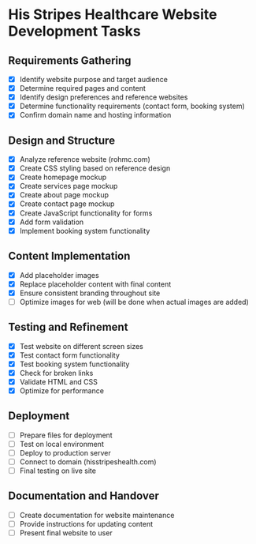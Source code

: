 # His Stripes Healthcare Website Development Tasks

## Requirements Gathering
- [x] Identify website purpose and target audience
- [x] Determine required pages and content
- [x] Identify design preferences and reference websites
- [x] Determine functionality requirements (contact form, booking system)
- [x] Confirm domain name and hosting information

## Design and Structure
- [x] Analyze reference website (rohmc.com)
- [x] Create CSS styling based on reference design
- [x] Create homepage mockup
- [x] Create services page mockup
- [x] Create about page mockup
- [x] Create contact page mockup
- [x] Create JavaScript functionality for forms
- [x] Add form validation
- [x] Implement booking system functionality

## Content Implementation
- [x] Add placeholder images
- [x] Replace placeholder content with final content
- [x] Ensure consistent branding throughout site
- [ ] Optimize images for web (will be done when actual images are added)

## Testing and Refinement
- [x] Test website on different screen sizes
- [x] Test contact form functionality
- [x] Test booking system functionality
- [x] Check for broken links
- [x] Validate HTML and CSS
- [x] Optimize for performance

## Deployment
- [ ] Prepare files for deployment
- [ ] Test on local environment
- [ ] Deploy to production server
- [ ] Connect to domain (hisstripeshealth.com)
- [ ] Final testing on live site

## Documentation and Handover
- [ ] Create documentation for website maintenance
- [ ] Provide instructions for updating content
- [ ] Present final website to user
